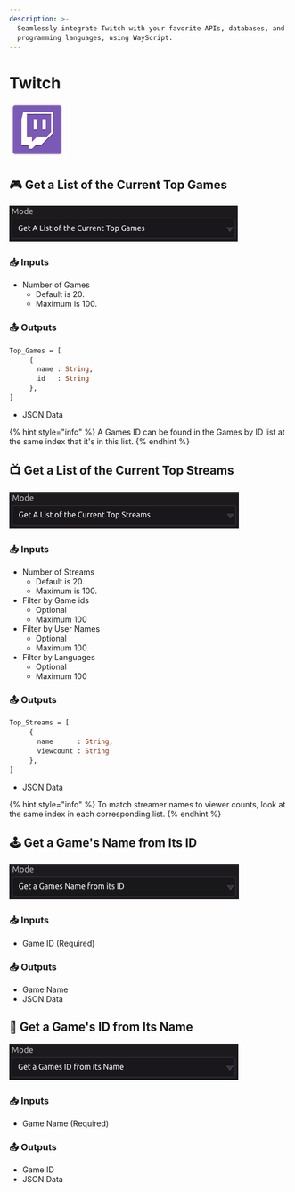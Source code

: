 ```yaml
---
description: >-
  Seamlessly integrate Twitch with your favorite APIs, databases, and
  programming languages, using WayScript.
---
```


# Twitch

![Work with Twitch data.](../../.gitbook/assets/twitch.png)

## 🎮 Get a List of the Current Top Games

![](../../.gitbook/assets/screen-shot-2019-07-16-at-5.56.37-pm.png)

### 📥 Inputs

* Number of Games
  * Default is 20.
  * Maximum is 100.

### 📤 Outputs

```graphql
Top_Games = [ 
     {
       name : String,
       id   : String
     }, 
]
```

* JSON Data

{% hint style="info" %}
A Games ID can be found in the Games by ID list at the same index that it's in this list.
{% endhint %}

## 📺 Get a List of the Current Top Streams

![](../../.gitbook/assets/screen-shot-2019-07-16-at-5.57.10-pm.png)

### 📥 Inputs

* Number of Streams
  * Default is 20.
  * Maximum is 100.
* Filter by Game ids
  * Optional
  * Maximum 100
* Filter by User Names
  * Optional
  * Maximum 100
* Filter by Languages
  * Optional
  * Maximum 100

### 📤 Outputs

```graphql
Top_Streams = [ 
     {
       name      : String,
       viewcount : String
     }, 
]
```

* JSON Data

{% hint style="info" %}
To match streamer names to viewer counts, look at the same index in each corresponding list.
{% endhint %}

## 🕹 Get a Game's Name from Its ID

![](../../.gitbook/assets/screen-shot-2019-07-16-at-5.57.24-pm.png)

### 📥 Inputs

* Game ID \(Required\)

### 📤 Outputs

* Game Name
* JSON Data

## 🤖 Get a Game's ID from Its Name

![](../../.gitbook/assets/screen-shot-2019-07-16-at-5.57.38-pm.png)

### 📥 Inputs

* Game Name \(Required\)

### 📤 Outputs

* Game ID
* JSON Data

